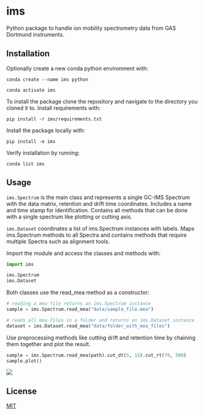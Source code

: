 # ims

Python package to handle ion mobility spectrometry data from GAS Dortmund instruments.

## Installation

Optionally create a new conda python environment with:

`conda create --name ims python`

`conda activate ims`

To install the package clone the repository and navigate to the directory
you cloned it to.
Install requirements with:

`pip install -r ims/requirements.txt`

Install the package locally with:

`pip install -e ims`

Verify installation by running:

`conda list ims`

## Usage

`ims.Spectrum` is the main class and represents a single GC-IMS Spectrum
with the data matrix, retention and drift time coordinates.
Includes a name and time stamp for identification.
Contains all methods that can be done with a single spectrum like plotting
or cutting axis.

`ims.Dataset` coordinates a list of ims.Spectrum instances with labels.
Maps ims.Spectrum methods to all Spectra and contains methods
that require multiple Spectra such as alignment tools.

Import the module and access the classes and methods with:

```python
import ims

ims.Spectrum
ims.Dataset
```

Both classes use the read_mea method as a constructor:

```python
# reading a mea file returns an ims.Spectrum instance
sample = ims.Spectrum.read_mea("data/sample_file.mea")

# reads all mea files in a folder and returns an ims.Dataset instance
dataset = ims.Dataset.read_mea("data/folder_with_mea_files")
```

Use preprocessing methods like cutting drift and retention time
by chaining them together and plot the result.

```python
sample = ims.Spectrum.read_mea(path).cut_dt(5, 15).cut_rt(70, 500)
sample.plot()
```

<img src="sample.png"/>


## License

[MIT](https://choosealicense.com/licenses/mit/)
